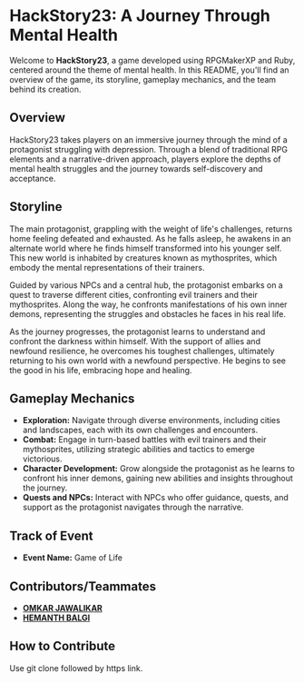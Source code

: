 # HackStory23: A Journey Through Mental Health

Welcome to **HackStory23**, a game developed using RPGMakerXP and Ruby, centered around the theme of mental health. In this README, you'll find an overview of the game, its storyline, gameplay mechanics, and the team behind its creation.

## Overview
HackStory23 takes players on an immersive journey through the mind of a protagonist struggling with depression. Through a blend of traditional RPG elements and a narrative-driven approach, players explore the depths of mental health struggles and the journey towards self-discovery and acceptance.

## Storyline
The main protagonist, grappling with the weight of life's challenges, returns home feeling defeated and exhausted. As he falls asleep, he awakens in an alternate world where he finds himself transformed into his younger self. This new world is inhabited by creatures known as mythosprites, which embody the mental representations of their trainers.

Guided by various NPCs and a central hub, the protagonist embarks on a quest to traverse different cities, confronting evil trainers and their mythosprites. Along the way, he confronts manifestations of his own inner demons, representing the struggles and obstacles he faces in his real life.

As the journey progresses, the protagonist learns to understand and confront the darkness within himself. With the support of allies and newfound resilience, he overcomes his toughest challenges, ultimately returning to his own world with a newfound perspective. He begins to see the good in his life, embracing hope and healing.

## Gameplay Mechanics
- **Exploration:** Navigate through diverse environments, including cities and landscapes, each with its own challenges and encounters.
- **Combat:** Engage in turn-based battles with evil trainers and their mythosprites, utilizing strategic abilities and tactics to emerge victorious.
- **Character Development:** Grow alongside the protagonist as he learns to confront his inner demons, gaining new abilities and insights throughout the journey.
- **Quests and NPCs:** Interact with NPCs who offer guidance, quests, and support as the protagonist navigates through the narrative.

## Track of Event
- **Event Name:** Game of Life

## Contributors/Teammates
- **[OMKAR JAWALIKAR](https://github.com/Falcon-J)**
- **[HEMANTH BALGI](https://github.com/theforce1579)**

## How to Contribute
Use git clone followed by https link.

